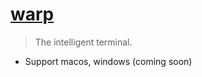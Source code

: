# [warp](https://www.warp.dev/h)
> The intelligent terminal.
- Support macos, windows (coming soon)
